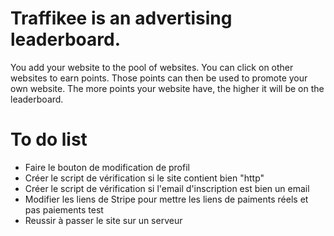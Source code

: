 # Traffikee is an advertising leaderboard.

You add your website to the pool of websites.
You can click on other websites to earn points.
Those points can then be used to promote your own website.
The more points your website have, the higher it will be on the leaderboard.

# To do list

- Faire le bouton de modification de profil
- Créer le script de vérification si le site contient bien "http"
- Créer le script de vérification si l'email d'inscription est bien un email
- Modifier les liens de Stripe pour mettre les liens de paiments réels et pas paiements test
- Reussir à passer le site sur un serveur
